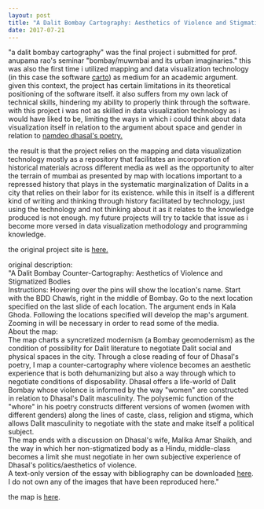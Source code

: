 ```yaml
---
layout: post
title: "A Dalit Bombay Cartography: Aesthetics of Violence and Stigmatized Bodies"
date: 2017-07-21
---
```

<p>"a dalit bombay cartography" was the final project i submitted for prof. anupama rao's seminar "bombay/muwmbai and its urban imaginaries." this was also the first time i utilized mapping and data visualization technology (in this case the software <a href="https://carto.com/">carto</a>) as medium for an academic argument. given this context, the project has certain limitations in its theoretical positioning of the software itself. it also suffers from my own lack of technical skills, hindering my ability to properly think through the software. with this project i was not as skilled in data visualization technology as i would have liked to be, limiting the ways in which i could think about data visualization itself in relation to the argument about space and gender in relation to <a href="http://www.poetryinternationalweb.net/pi/site/poet/item/10525/Namdeo-Dhasal">namdeo dhasal's poetry.</a></p>
<p> the result is that the project relies on the mapping and data visualization technology mostly as a repository that facilitates an incorporation of historical materials across different media as well as the opportunity to alter the terrain of mumbai as presented by map with locations important to a repressed history that plays in the systematic marginalization of Dalits in a city that relies on their labor for its existence. while this in itself is a different kind of writing and thinking through history facilitated by technology, just using the technology and not thinking about it as it relates to the knowledge produced is not enough. my future projects will try to tackle that issue as i become more versed in data visualization methodology and programming knowledge.</p> 
<p>
the original project site is <a href="http://newhive.com/josdchavez/dalitbombay">here.</a> 
</p>
original description:<br> 
"A Dalit Bombay Counter-Cartography: Aesthetics of Violence and Stigmatized Bodies<br> 
Instructions: Hovering over the pins will show the location's name. Start with the BDD Chawls, right in the middle of Bombay. Go to the next location specified on the last slide of each location. The argument ends in Kala Ghoda. Following the locations specified will develop the map's argument. Zooming in will be necessary in order to read some of the media. <br>
About the map:<br>
The map charts a syncretized modernism (a Bombay geomodernism) as the condition of possibility for Dalit literature to negotiate Dalit social and physical spaces in the city. Through a close reading of four of Dhasal's poetry, I map a counter-cartography where violence becomes an aesthetic experience that is both dehumanizing but also a way through which to negotiate conditions of disposability. Dhasal offers a life-world of Dalit Bombay whose violence is informed by the way "women" are constructed in relation to Dhasal's Dalit masculinity. The polysemic function of the "whore" in his poetry constructs different versions of women (women with different genders) along the lines of caste, class, religion and stigma, which allows Dalit masculinity to negotiate with the state and make itself a political subject.<br> 
The map ends with a discussion on Dhasal's wife, Malika Amar Shaikh, and the way in which her non-stigmatized body as a Hindu, middle-class becomes a limit she must negotiate in her own subjective experience of Dhasal's politics/aesthetics of violence. 
<br>
A text-only version of the essay with bibliography can be downloaded <a href="http://d1v8u1ev1s9e4n.cloudfront.net/585a17855ccacf44bbd12b0a">here</a>. 
<br>
I do not own any of the images that have been reproduced here."
<p>the map is <a href="http://d1v8u1ev1s9e4n.cloudfront.net/585a18105ccacf44bbd12b15">here</a>. 
